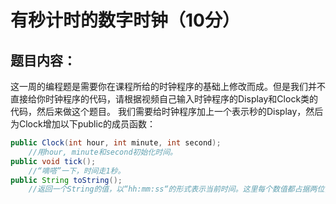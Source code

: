 # 有秒计时的数字时钟（10分）
## 题目内容：
这一周的编程题是需要你在课程所给的时钟程序的基础上修改而成。但是我们并不直接给你时钟程序的代码，请根据视频自己输入时钟程序的Display和Clock类的代码，然后来做这个题目。
我们需要给时钟程序加上一个表示秒的Display，然后为Clock增加以下public的成员函数：

```java
public Clock(int hour, int minute, int second);
    //用hour, minute和second初始化时间。
public void tick();
    //“嘀嗒”一下，时间走1秒。
public String toString();
    //返回一个String的值，以“hh:mm:ss“的形式表示当前时间。这里每个数值都占据两位，不足两位时补0。如“00:01:22"。注意其中的冒号是西文的，不是中文的。
```
